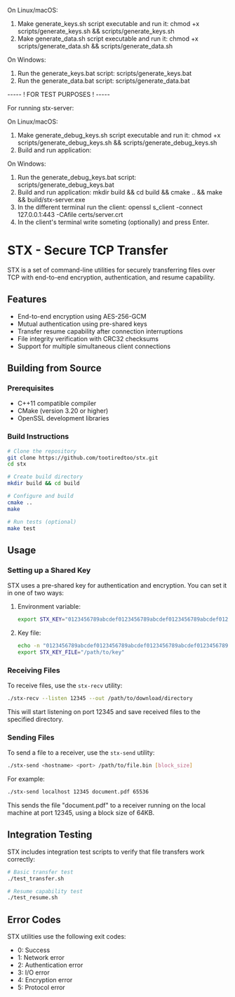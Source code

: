 On Linux/macOS: 
1. Make generate_keys.sh script executable and run it: 
chmod +x scripts/generate_keys.sh && scripts/generate_keys.sh
2. Make generate_data.sh script executable and run it: 
chmod +x scripts/generate_data.sh && scripts/generate_data.sh

On Windows: 
1. Run the generate_keys.bat script:
scripts/generate_keys.bat
2. Run the generate_data.bat script:
scripts/generate_data.bat

----- ! FOR TEST PURPOSES ! -----

For running stx-server:

On Linux/macOS: 
1. Make generate_debug_keys.sh script executable and run it: 
chmod +x scripts/generate_debug_keys.sh && scripts/generate_debug_keys.sh
2. Build and run application:

On Windows: 
1. Run the generate_debug_keys.bat script:
scripts/generate_debug_keys.bat
2. Build and run application:
mkdir build && cd build && cmake .. && make && build/stx-server.exe
3. In the different terminal run the client:
openssl s_client -connect 127.0.0.1:443 -CAfile certs/server.crt
4. In the client's terminal write someting (optionally) and press Enter. 



# STX - Secure TCP Transfer

STX is a set of command-line utilities for securely transferring files over TCP with end-to-end encryption, authentication, and resume capability.

## Features

- End-to-end encryption using AES-256-GCM
- Mutual authentication using pre-shared keys
- Transfer resume capability after connection interruptions
- File integrity verification with CRC32 checksums
- Support for multiple simultaneous client connections

## Building from Source

### Prerequisites

- C++11 compatible compiler
- CMake (version 3.20 or higher)
- OpenSSL development libraries

### Build Instructions

```bash
# Clone the repository
git clone https://github.com/tootiredtoo/stx.git
cd stx

# Create build directory
mkdir build && cd build

# Configure and build
cmake ..
make

# Run tests (optional)
make test
```

## Usage

### Setting up a Shared Key

STX uses a pre-shared key for authentication and encryption. You can set it in one of two ways:

1. Environment variable:
   ```bash
   export STX_KEY="0123456789abcdef0123456789abcdef0123456789abcdef0123456789abcdef"
   ```

2. Key file:
   ```bash
   echo -n "0123456789abcdef0123456789abcdef0123456789abcdef0123456789abcdef" > /path/to/key
   export STX_KEY_FILE="/path/to/key"
   ```

### Receiving Files

To receive files, use the `stx-recv` utility:

```bash
./stx-recv --listen 12345 --out /path/to/download/directory
```

This will start listening on port 12345 and save received files to the specified directory.

### Sending Files

To send a file to a receiver, use the `stx-send` utility:

```bash
./stx-send <hostname> <port> /path/to/file.bin [block_size]
```

For example:

```bash
./stx-send localhost 12345 document.pdf 65536
```

This sends the file "document.pdf" to a receiver running on the local machine at port 12345, using a block size of 64KB.

## Integration Testing

STX includes integration test scripts to verify that file transfers work correctly:

```bash
# Basic transfer test
./test_transfer.sh

# Resume capability test
./test_resume.sh
```

## Error Codes

STX utilities use the following exit codes:

- 0: Success
- 1: Network error
- 2: Authentication error
- 3: I/O error
- 4: Encryption error
- 5: Protocol error
